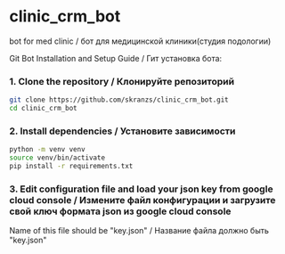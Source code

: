 # clinic_crm_bot
bot for med clinic / бот для медицинской клиники(студия подологии)

Git Bot Installation and Setup Guide / Гит установка бота:

### 1. Clone the repository / Клонируйте репозиторий
```bash
git clone https://github.com/skranzs/clinic_crm_bot.git
cd clinic_crm_bot
```

### 2. Install dependencies / Установите зависимости
```bash
python -m venv venv
source venv/bin/activate
pip install -r requirements.txt
```
### 3. Edit configuration file and load your json key from google cloud console / Измените файл конфигурации и загрузите свой ключ формата json из google cloud console
Name of this file should be "key.json" / Название файла должно быть "key.json"
